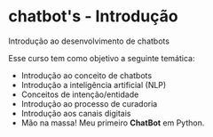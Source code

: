 # chatbot's - Introdução
Introdução ao desenvolvimento de chatbots

Esse curso tem como objetivo a seguinte temática:



- Introdução ao conceito de chatbots
- Introdução a inteligência artificial (NLP)
- Conceitos de intenção/entidade
- Introdução ao processo de curadoria 
- Introdução aos canais digitais
- Mão na massa! Meu primeiro **ChatBot** em Python.



